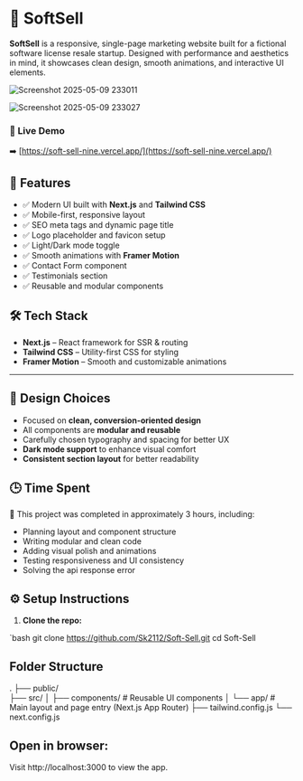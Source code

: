# 🧩 SoftSell

**SoftSell** is a responsive, single-page marketing website built for a fictional software license resale startup. Designed with performance and aesthetics in mind, it showcases clean design, smooth animations, and interactive UI elements.

 


![Screenshot 2025-05-09 233011](https://github.com/user-attachments/assets/a7a6e384-eba8-4141-ad68-73d1b9d26a7c)

![Screenshot 2025-05-09 233027](https://github.com/user-attachments/assets/9bcb943f-704d-45d5-9b39-c8b40c18b8f9)




### 🔗 Live Demo

➡️ [https://soft-sell-nine.vercel.app/](https://soft-sell-nine.vercel.app/)



## 🚀 Features

- ✅ Modern UI built with **Next.js** and **Tailwind CSS**
- ✅ Mobile-first, responsive layout
- ✅ SEO meta tags and dynamic page title
- ✅ Logo placeholder and favicon setup
- ✅ Light/Dark mode toggle
- ✅ Smooth animations with **Framer Motion**
- ✅ Contact Form component
- ✅ Testimonials section
- ✅ Reusable and modular components



## 🛠️ Tech Stack

- **Next.js** – React framework for SSR & routing
- **Tailwind CSS** – Utility-first CSS for styling
- **Framer Motion** – Smooth and customizable animations

---

## 📐 Design Choices

- Focused on **clean, conversion-oriented design**
- All components are **modular and reusable**
- Carefully chosen typography and spacing for better UX
- **Dark mode support** to enhance visual comfort
- **Consistent section layout** for better readability



## 🕒 Time Spent

🧠 This project was completed in approximately 3 hours, including:

- Planning layout and component structure
- Writing modular and clean code
- Adding visual polish and animations
- Testing responsiveness and UI consistency
- Solving the api response error 



## ⚙️ Setup Instructions

1. **Clone the repo:**

`bash
git clone https://github.com/Sk2112/Soft-Sell.git
cd Soft-Sell

## Folder Structure
.
├── public/              
├── src/
│   ├── components/      # Reusable UI components
│   └── app/             # Main layout and page entry (Next.js App Router)
├── tailwind.config.js
└── next.config.js


## Open in browser:
Visit http://localhost:3000 to view the app.


